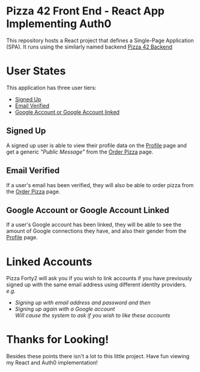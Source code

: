 # Pizza 42 Front End - React App Implementing Auth0

This repository hosts a React project that defines a Single-Page Application (SPA). It runs using the similarly named backend [Pizza 42 Backend](https://github.com/kinamod/pizzaForty2-backend)

# User States
This application has three user tiers:  
- [Signed Up](#signed-up)  
- [Email Verified](Emai-verified)  
- [Google Account or Google Account linked](Google-Account-or-Google-Account-Linked)  

## Signed Up
A signed up user is able to view their profile data on the [Profile](https://pizzafortytwodsj.herokuapp.com/profile) page and get a generic _"Public Message"_ from the [Order Pizza](https://pizzafortytwodsj.herokuapp.com/orderpizza-api) page.
## Email Verified
If a user's email has been verified, they will also be able to order pizza from the [Order Pizza](https://pizzafortytwodsj.herokuapp.com/orderpizza-api) page.
## Google Account or Google Account Linked
If a user's Google account has been linked, they will be able to see the amount of Google connections they have, and also their gender from the [Profile](https://pizzafortytwodsj.herokuapp.com/profile) page.

# Linked Accounts
Pizza Forty2 will ask you if you wish to link accounts if you have previously signed up with the same email address using different identity providers.
_e.g._  
- _Signing up with email address and password and then_
- _Signing up again with a Google account_  
_Will cause the system to ask if you wish to like these accounts_

# Thanks for Looking!
Besides these points there isn't a lot to this little project. Have fun viewing my React and Auth0 implementation!
